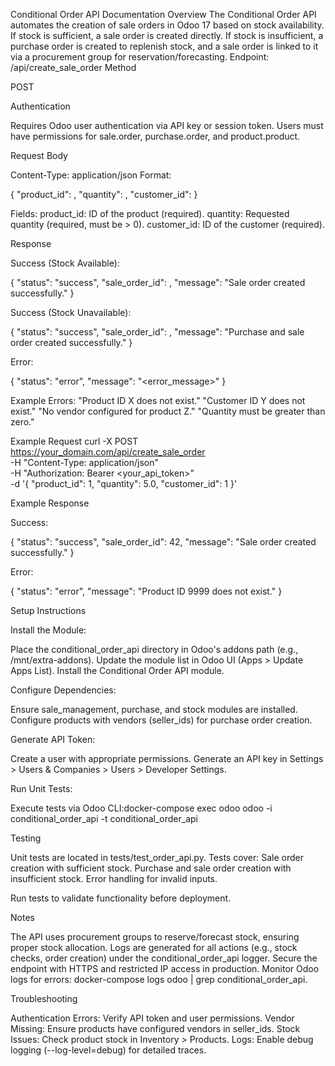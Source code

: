 Conditional Order API Documentation
Overview
The Conditional Order API automates the creation of sale orders in Odoo 17 based on stock availability. If stock is sufficient, a sale order is created directly. If stock is insufficient, a purchase order is created to replenish stock, and a sale order is linked to it via a procurement group for reservation/forecasting.
Endpoint: /api/create_sale_order
Method

POST

Authentication

Requires Odoo user authentication via API key or session token.
Users must have permissions for sale.order, purchase.order, and product.product.

Request Body

Content-Type: application/json
Format:

{
  "product_id": <integer>,
  "quantity": <float>,
  "customer_id": <integer>
}


Fields:
product_id: ID of the product (required).
quantity: Requested quantity (required, must be > 0).
customer_id: ID of the customer (required).



Response

Success (Stock Available):

{
  "status": "success",
  "sale_order_id": <integer>,
  "message": "Sale order created successfully."
}


Success (Stock Unavailable):

{
  "status": "success",
  "sale_order_id": <integer>,
  "message": "Purchase and sale order created successfully."
}


Error:

{
  "status": "error",
  "message": "<error_message>"
}


Example Errors:
"Product ID X does not exist."
"Customer ID Y does not exist."
"No vendor configured for product Z."
"Quantity must be greater than zero."



Example Request
curl -X POST https://your_domain.com/api/create_sale_order \
  -H "Content-Type: application/json" \
  -H "Authorization: Bearer <your_api_token>" \
  -d '{
    "product_id": 1,
    "quantity": 5.0,
    "customer_id": 1
  }'

Example Response

Success:

{
  "status": "success",
  "sale_order_id": 42,
  "message": "Sale order created successfully."
}


Error:

{
  "status": "error",
  "message": "Product ID 9999 does not exist."
}

Setup Instructions

Install the Module:

Place the conditional_order_api directory in Odoo's addons path (e.g., /mnt/extra-addons).
Update the module list in Odoo UI (Apps > Update Apps List).
Install the Conditional Order API module.


Configure Dependencies:

Ensure sale_management, purchase, and stock modules are installed.
Configure products with vendors (seller_ids) for purchase order creation.


Generate API Token:

Create a user with appropriate permissions.
Generate an API key in Settings > Users & Companies > Users > Developer Settings.


Run Unit Tests:

Execute tests via Odoo CLI:docker-compose exec odoo odoo -i conditional_order_api -t conditional_order_api





Testing

Unit tests are located in tests/test_order_api.py.
Tests cover:
Sale order creation with sufficient stock.
Purchase and sale order creation with insufficient stock.
Error handling for invalid inputs.


Run tests to validate functionality before deployment.

Notes

The API uses procurement groups to reserve/forecast stock, ensuring proper stock allocation.
Logs are generated for all actions (e.g., stock checks, order creation) under the conditional_order_api logger.
Secure the endpoint with HTTPS and restricted IP access in production.
Monitor Odoo logs for errors: docker-compose logs odoo | grep conditional_order_api.

Troubleshooting

Authentication Errors: Verify API token and user permissions.
Vendor Missing: Ensure products have configured vendors in seller_ids.
Stock Issues: Check product stock in Inventory > Products.
Logs: Enable debug logging (--log-level=debug) for detailed traces.

